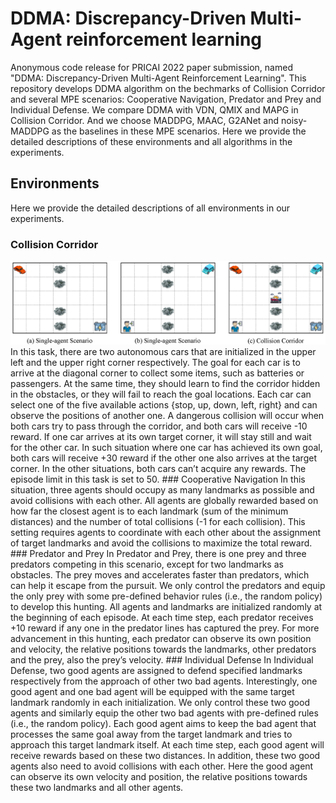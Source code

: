 # DDMA: Discrepancy-Driven Multi-Agent reinforcement learning
Anonymous code release for PRICAI 2022 paper submission, named "DDMA: Discrepancy-Driven Multi-Agent Reinforcement Learning". This repository develops DDMA algorithm on the bechmarks of Collision Corridor and several MPE scenarios: Cooperative Navigation, Predator and Prey and Individual Defense. We compare DDMA with VDN, QMIX and MAPG in Collision Corridor. And we choose MADDPG, MAAC, G2ANet and noisy-MADDPG as the baselines in these MPE scenarios. Here we provide the detailed descriptions of these environments and all algorithms in the experiments.
## Environments
Here we provide the detailed descriptions of all environments in our experiments.
### Collision Corridor
<img src="env_pics/scenario1.png" width="800" >
In this task, there are two autonomous cars that are initialized in the upper left and the upper right corner respectively. The goal for each car is to arrive at the diagonal corner to collect some items, such as batteries or passengers. At the same time, they should learn to find the corridor hidden in the obstacles, or they will fail to reach the goal locations. Each car can select one of the five available actions {stop, up, down, left, right} and can observe the positions of another one. A dangerous collision will occur when both cars try to pass through the corridor, and both cars will receive -10 reward. If one car arrives at its own target corner, it will stay still and wait for the other car. In such situation where one car has achieved its own goal, both cars will receive +30 reward if the other one also arrives at the target corner. In the other situations, both cars can’t acquire any rewards. The episode limit in this task is set to 50.
### Cooperative Navigation
In this situation, three agents should occupy as many landmarks as possible and avoid collisions with each other. All agents are globally rewarded based on how far the closest agent is to each landmark (sum of the minimum distances) and the number of total collisions (-1 for each collision). This setting requires agents to coordinate with each other about the assignment of target landmarks and avoid the collisions to maximize the total reward.
### Predator and Prey
In Predator and Prey, there is one prey and three
predators competing in this scenario, except for two landmarks as obstacles. The prey moves and accelerates faster than predators, which can help it escape from
the pursuit. We only control the predators and equip the only prey with some pre-defined behavior rules (i.e., the random policy) to develop this hunting. All
agents and landmarks are initialized randomly at the beginning of each episode. At each time step, each predator receives +10 reward if any one in the predator
lines has captured the prey. For more advancement in this hunting, each predator can observe its own position and velocity, the relative positions towards the
landmarks, other predators and the prey, also the prey’s velocity.
### Individual Defense
In Individual Defense, two good agents are assigned to defend specified landmarks respectively from the approach of other two bad agents. Interestingly, one good agent and one bad agent will be equipped with the same target landmark randomly in each initialization. We only control these two good agents and similarly equip the other two bad agents with pre-defined rules (i.e., the random policy). Each good agent aims to keep the bad agent that processes the same goal away from the target landmark and tries to approach this target landmark itself. At each time step, each good agent will receive rewards based on these two distances. In addition, these two good agents also need to avoid collisions with each other. Here the good agent can observe its own velocity and position, the relative positions towards these two landmarks and all other agents.
